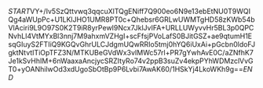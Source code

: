 $START$VY+/Iv5SzQttvwq3qqcuXlTQgENiff7Q900eo6N9e13ebEtNU0T9WQIQg4aWUpPc+U1LKlJHO1UMR8PT0c+Qhebsr6GRLwUWMTgHD58zKWb54bVlAciri9L9O97S0K2T9iR8yrPewI9Ncx7JklJvIFA+URLLUWyvvHr5BL3p0QPCNvhLl4VtMYxBl3nnj7M9ahxmVZHgI+scFfsjPVoLafS0BJitGSZ+ae9qtumH1EsqGIuyS2FTIiQ9KGQvGhrULCJdgmUQwRRIo5tmj0hYQ6iUxAi+pGcbn0ldoFJgktNtvtITiOpTFZ3N/MTKUBeGVdWx3vIMWc57rl+PR7gYwhAvE0C/aZNfhK7Je1kSvHhIM+6nWaaxaAncjycSRZItyRo74v2ppB3suZv4ekpPYhWDMzclVvGT0+yOANhilwOd3xdUgoSbOtBp9P6Lvbi7AwAK60/1HSkYj4LkoWKh9g==$END$